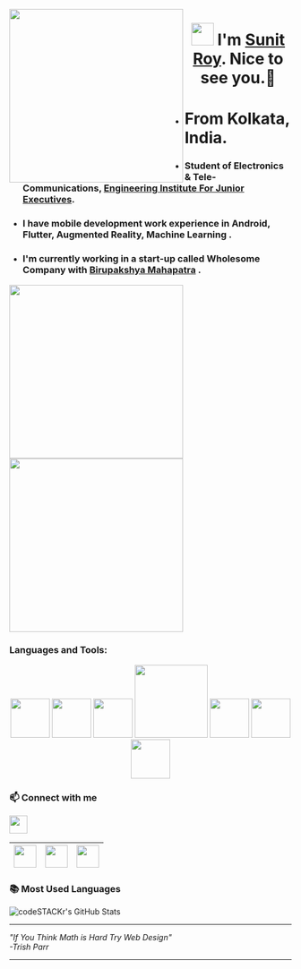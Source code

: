 <p>
 <img align="left" src="https://user-images.githubusercontent.com/67560900/107698101-10797e00-6cda-11eb-8357-b7808d66151a.gif" width="310px alt="hellogif">
</p>
<h1 align="center"> <img src="https://raw.githubusercontent.com/ShahriarShafin/ShahriarShafin/main/Assets/hi.gif" width="40px"/> I'm <a href="https://www.linkedin.com/in/sunit-roy/" target="_blank">Sunit Roy</a>. Nice to see you.🤗 </h1>


- # From Kolkata, India.
- ### Student of Electronics & Tele-Communications, <a href="http://eijehowrah.org/" target="_blank">Engineering Institute For Junior Executives</a>.
- ### I have mobile development work experience in Android, Flutter, Augmented Reality, Machine Learning . 
- ### I'm currently working in a start-up called Wholesome Company with  <a href="https://birupakshyamahapatra.com/" target="_blank">Birupakshya Mahapatra</a> .



<p>
 <img align="left"  src="https://user-images.githubusercontent.com/67560900/107701724-4d943f00-6cdf-11eb-8b74-0c16b173d255.gif" width="310px alt="androidgif">
</p>


<p>
 <img align="center" src="https://user-images.githubusercontent.com/67560900/107698382-77973280-6cda-11eb-9d30-5735f2becfdc.gif" width="310px alt="workgif">
</p>



 ### Languages and Tools:
 
<p align="center">
  <img src="https://raw.githubusercontent.com/ShahriarShafin/ShahriarShafin/main/Assets/html.gif" width="70">
  <img src="https://raw.githubusercontent.com/ShahriarShafin/ShahriarShafin/main/Assets/css.gif" width="70">
  <img src="https://raw.githubusercontent.com/ShahriarShafin/ShahriarShafin/main/Assets/js.webp" width="70">
 <img src="https://raw.githubusercontent.com/ShahriarShafin/ShahriarShafin/main/Assets/git.gif" width="130">
  <img src="https://raw.githubusercontent.com/ShahriarShafin/ShahriarShafin/main/Assets/bootstrap.gif" width="70">
  <img src="https://raw.githubusercontent.com/ShahriarShafin/ShahriarShafin/main/Assets/github.webp" width="70">
  <img src="https://raw.githubusercontent.com/ShahriarShafin/ShahriarShafin/main/Assets/vscode.webp" width="70">
</p>





 ### 📫 Connect with me
 <img align="center" src="https://raw.githubusercontent.com/ShahriarShafin/ShahriarShafin/main/Assets/handshake.gif" height="32px">

 
<a href="mailto:iamsunitroy03@gmail.com"><img src="https://image.flaticon.com/icons/svg/281/281769.svg" width="40"></a>|<a href="https://www.linkedin.com/in/sunit-roy/"><img src="https://cdn2.iconfinder.com/data/icons/social-media-2285/512/1_Linkedin_unofficial_colored_svg-128.png" width="40"></a>|<a href="https://twitter.com/sry_iam"><img src="https://cdn2.iconfinder.com/data/icons/social-media-2285/512/1_Twitter3_colored_svg-128.png" width="40"></a>|
|--|--|--|

 ### 📚 Most Used Languages
  <img align="center" alt="codeSTACKr's GitHub Stats" src="https://github-readme-stats.vercel.app/api/top-langs/?username=SunitRoy2703&layout=compact" />

--- 

<p align="left">
   <i>
     "If You Think Math is Hard Try Web Design" <br>
                                         -Trish Parr
  </i>
</p>       

---
